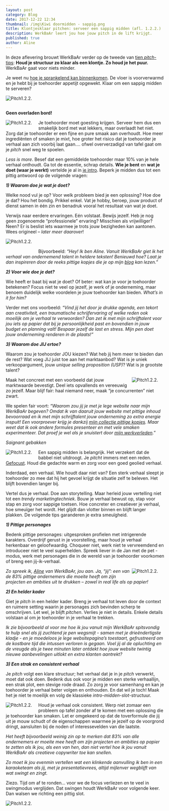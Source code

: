 ```yaml
---
layout: post
category: Blog
date: 2017-12-22 12:34
thumbnail: /img\Kiwi doormidden - sappig.png
title: Klontjesklaar pitchen: serveer een sappig midden (afl. 1.2.2.)
description: WerkBaAr leert jou hoe jouw pitch in de lift krijgt.
published: true
author: Aline
---
```


In deze aflevering brouwt WerkBaAr verder op de tweede van [tien *pitch*-tips](http://werkbaar.net/blog/2017/12/01/pitch1.0/): **Houd je structuur zo klaar als een klontje. Zo houd je het puur.** WerkBaAr gaat voor niets minder.

Je weet nu [hoe je sprankelend kan binnenkomen](http://werkbaar.net/blog/2017/12/14/pitch1.2.1/). De vloer is voorverwarmd en je hebt bij je toehoorder appetijt opgewekt. Klaar om een sappig midden te serveren? 

<img alt="Pitch1.2.2." class="img-responsive" style="float: middle;margin:0 20px 15px 0" src="/img\Kiwi doormidden - sappig.png">

<br>

**Geen overladen bord!**

<img alt="Pitch1.2.2." class="img-responsive" style="float: left;margin:0 20px 15px 0" src="/img\Geen overladen bord - smakelijke plank.png">

Je toehoorder moet goesting krijgen. Serveer hem dus een smakelijk bord met wat lekkers, maar overlaadt het niet. Zorg dat je toehoorder er een fijne en pure smaak aan overhoudt. Hoe meer ingrediënten of smaken je mixt, hoe groter het risico dat je toehoorder je verhaal aan zich voorbij laat gaan…. ofwel oververzadigd van tafel gaat om je *pitch* snel weg te spoelen. 

*Less is more*. Besef dat een gemiddelde toehoorder maar 10% van je hele verhaal onthoudt. Ga tot de essentie, schrap details. **Wie je bent** en **wat je doet (waar je werkt)** vertelde je al in [je intro](http://werkbaar.net/blog/2017/12/14/pitch1.2.1/). Beperk je midden dus tot een pittig antwoord op de volgende vragen: 

***1) Waarom doe je wat je doet?***

Welke nood vul je op? Voor welk probleem bied je een oplossing? Hoe doe je dat? Hou het bondig. Prikkel enkel. Vat je hobby, beroep, jouw product of dienst samen in één zin en benadruk vooral het resultaat van wat je doet.

Verwijs naar eerdere ervaringen. Eén volstaat. Bewijs jezelf. Heb je nog geen zogenoemde “professionele” ervaring? Misschien als vrijwilliger? Neen? Er is beslist iets waarmee je trots jouw bezigheden kan aantonen. Wees origineel – *later meer daarover*!

<img alt="Pitch1.2.2." class="img-responsive" style="float: left;margin:0 20px 15px 0" src="/img\Pittig kopje - smiling cup.png">

<br>

Bijvoorbeeld: *“Hey! Ik ben Aline. Vanuit WerkBaAr giet ik het verhaal van ondernemend talent in heldere teksten! Benieuwd hoe? Laat je dan inspireren door de reeks pittige kopjes die je op mijn [blog](http://werkbaar.net/blog/) kan lezen.”*

***2) Voor wie doe je dat?*** 

Wie heeft er baat bij wat je doet? Of beter: wat kan je voor je toehoorder betekenen? Focus niet te veel op jezelf, je werk of je onderneming, maar benoem duidelijk welke voordelen je jouw toehoorder kan bieden. *What’s in it for him?*

Verder met ons voorbeeld: *“Vind jij het door je drukke agenda, een tekort aan creativiteit, een traumatische schrijfervaring of welke reden ook moeilijk om je verhaal te verwoorden? Dan zet ik met mijn schrijftalent voor jou iets op papier dat bij je persoonlijkheid past en bovendien in jouw budget en planning valt! Bespaar jezelf de last en stress. Mijn pen doet jouw onderneming renderen in de plaats!”*

***3) Waarom doe JIJ ertoe?*** 

Waarom zou je toehoorder JOU kiezen? Wat heb jij hem meer te bieden dan de rest? Wat voeg JIJ juist toe aan het marktaanbod? Wat is je uniek verkoopargument, jouw *unique selling proposition (USP)*? Wat is je grootste talent? 

<img alt="Pitch1.2.2." class="img-responsive" style="float: right;margin:0 20px 15px 0" src="/img\Gummybeer - be different.png">

Maak het concreet met een voorbeeld dat jouw marktwaarde bevestigt. Deel iets opvallends en vereeuwig zo jezelf. Maar blijf fair: haal niemand neer, maak “je concurrenten” niet zwart. 

We spelen fair voort: *“Waarom zou jij je met je lege website naar mijn WerkBaAr begeven? Omdat ik van daaruit jouw website met pittige inhoud bevoorraad en ik met mijn schrijftalent jouw onderneming zo extra energie inspuit! Een voorproever krijg je dankzij [mijn collectie pittige kopjes](http://werkbaar.net/blog/). Maar weet dat ik ook andere formules presenteer en met vele smaken experimenteer. Dat proef je wel als je snuistert door [mijn werkverleden](http://werkbaar.net/pittigekopjes/2017/08/04/aline/).”* 

*Saignant gebakken* 

<img alt="Pitch1.2.2." class="img-responsive" style="float: left;margin:0 20px 15px 0" src="/img\Steak saignant.png">

Een sappig midden is belangrijk. Het verzekert dat de babbel niet uitdroogt. Je *pitcht* immers met een reden. [Gefocust](http://werkbaar.net/blog/2017/12/08/Pitch1.1/). Houd die gedachte warm en zorg voor een goed geolied verhaal.

Inderdaad, een verhaal. Wie houdt daar niet van? Een sterk verhaal sleept je toehoorder zo mee dat hij het gevoel krijgt de situatie zelf te beleven. Het blijft bovendien langer bij. 

Vertel dus je verhaal. Doe aan storytelling. Maar herleid jouw vertelling niet tot een *trendy marketingtechniek*. Bouw je verhaal bewust op, stap voor stap en zorg voor sappige toetsen. Hoe concreter en creatiever je verhaal, hoe smeuïger het wordt. Het glijdt dan vlotter binnen en blijft langer plakken. De volgende tips garanderen je extra smeuïgheid.

***1) Pittige personages***

Bedenk pittige personages: uitgesproken profielen met intrigerende karakters. Overdrijf gerust in je voorstelling, maar houd je verhaal herkenbaar en geloofwaardig. Choqueer niet, werk niet te vervreemdend en introduceer niet te veel superhelden. Spreek liever in de Jan met de pet -modus, werk met personages die in de wereld van je toehoorder voorkomen of breng een jij-ik-verhaal. 

<img alt="Pitch1.2.2." class="img-responsive" style="float: right;margin:0 20px 15px 0" src="/img\Pittig personnage - klein groen mannetje.png">

*Zo spreek ik, [Aline](http://werkbaar.net/#gastvrouw) van WerkBaAr, jou aan. Ja, “jij”: een van de 83% pittige ondernemers die moeite heeft om zijn projecten en ambities uit te drukken – zowel in real life als op papier!*

***2) En helder kader***

Giet je *pitch* in een helder kader. Breng je verhaal tot leven door de context en ruimere setting waarin je personages zich bevinden scherp te omschrijven. Let wel, je blijft *pitchen*. Verlies je niet in details. Enkele details volstaan al om je toehoorder in je verhaal te trekken. 

*Ik zie bijvoorbeeld al voor me hoe ik jou vanuit mijn WerkBaAr spitsvondig te hulp snel als jij zuchtend je pen wegsmijt - samen met je drieëndertigste kladje - en je moedeloos je lege websitepagina’s toestaart, gefrustreerd om de kostbare tijd die intussen verloren is gegaan. Voel jij al de opluchting en de vreugde als je twee minuten later ontdekt hoe jouw website twintig nieuwe aanbevelingen uitlokt en extra klanten aantrekt?* 

***3) Een strak en consistent verhaal***

Je *pitch* volgt een klare structuur; het verhaal dat je in je *pitch* verwerkt, moet dat ook doen. Bedenk dus ook voor je midden een sterke verhaallijn, een strak plot, een stevige rode draad. Zo zorg je voor samenhang en kan je toehoorder je verhaal beter volgen en onthouden. En dat wil je toch! Maak het je niet te moeilijk en volg de klassieke *intro-midden-slot*-structuur. 

<img alt="Pitch1.2.2." class="img-responsive" style="float: left;margin:0 20px 15px 0" src="/img\Rode draad - twee verbonden kopjes.png">

Houd je verhaal ook consistent. Werp niet zomaar een probleem op tafel zonder af te komen met een oplossing die je toehoorder kan smaken. Let er omgekeerd op dat de toverformule die jij uit je mouw schudt of de eigenschappen waarmee je jezelf op de voorgrond dringt, aansluiten bij de noden of interessevelden van die laatste. 

*Het heeft bijvoorbeeld weinig zin op te merken dat 83% van alle ondernemers er moeite mee heeft om zijn projecten en ambities op papier te zetten als ik jou, als een van hen, dan niet vertel hoe ik jou vanuit WerkBaAr als creatieve copywriter toe kan snellen.* 

*Zo moet ik jou evenmin vertellen wat een klinkende aanvulling ik ben in een karaoketeam als jij, met je presentatievrees, altijd mijlenver wegblijft van wat swingt en zingt.* 

Ziezo. Tijd om af te ronden… voor we de focus verliezen en te veel in swingmodus verglijden. Dat swingen houdt WerkBaAr voor volgende keer. Dan walsen we richting een pittig slot. 

<img alt="Pitch1.2.2." class="img-responsive" style="float: middle;margin:0 20px 15px 0" src="/img\Swingende pepers.png">

<br><br><br><br><br><br><br><br>
